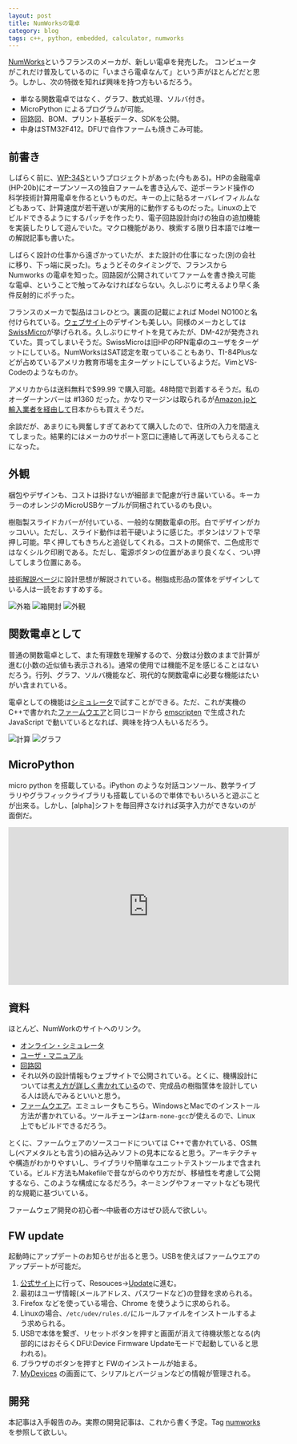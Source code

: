 ```yaml
---
layout: post
title: NumWorksの電卓
category: blog
tags: c++, python, embedded, calculator, numworks
---
```


[NumWorks](https://www.numworks.com/features/)というフランスのメーカが、新しい電卓を発売した。
コンピュータがこれだけ普及しているのに「いまさら電卓なんて」という声がほとんどだと思う。しかし、次の特徴を知れば興味を持つ方もいるだろう。

* 単なる関数電卓ではなく、グラフ、数式処理、ソルバ付き。
* MicroPython によるプログラムが可能。
* 回路図、BOM、プリント基板データ、SDKを公開。
* 中身はSTM32F412。DFUで自作ファームも焼きこみ可能。

## 前書き

しばらく前に、[WP-34S](https://sourceforge.net/projects/wp34s/)というプロジェクトがあった(今もある)。HPの金融電卓(HP-20b)にオープンソースの独自ファームを書き込んで、逆ポーランド操作の科学技術計算用電卓を作るというものだ。キーの上に貼るオーバレイフィルムなどもあって、計算速度が若干遅いが実用的に動作するものだった。Linuxの上でビルドできるようにするパッチを作ったり、電子回路設計向けの独自の追加機能を実装したりして遊んでいた。マクロ機能があり、検索する限り日本語では唯一の解説記事も書いた。

しばらく設計の仕事から遠ざかっていたが、また設計の仕事になった(別の会社に移り、下っ端に戻った)。ちょうどそのタイミングで、フランスから Numworks の電卓を知った。回路図が公開されていてファームを書き換え可能な電卓、ということで触ってみなければならない。久しぶりに考えるより早く条件反射的にポチった。

フランスのメーカで製品はコレひとつ。裏面の記載によれば Model NO100と名付けられている。[ウェブサイト](https://www.numworks.com)のデザインも美しい。同様のメーカとしては [SwissMicro](https://www.swissmicros.com/)が挙げられる。久しぶりにサイトを見てみたが、DM-42が発売されていた。買ってしまいそうだ。SwissMicroは旧HPのRPN電卓のユーザをターゲットにしている。NumWorksはSAT認定を取っていることもあり、TI-84Plusなどが占めているアメリカ教育市場を主ターゲットにしているようだ。VimとVS-Codeのようなものか。

アメリカからは送料無料で$99.99 で購入可能。48時間で到着するそうだ。私のオーダーナンバーは #1360 だった。かなりマージンは取られるが[Amazon.jpと輸入業者を経由して](https://www.amazon.co.jp/dp/B0747RQGF5)日本からも買えそうだ。

余談だが、あまりにも興奮しすぎてあわてて購入したので、住所の入力を間違えてしまった。結果的にはメーカのサポート窓口に連絡して再送してもらえることになった。


## 外観

梱包やデザインも、コストは掛けないが細部まで配慮が行き届いている。キーカラーのオレンジのMicroUSBケーブルが同梱されているのも良い。

樹脂製スライドカバーが付いている、一般的な関数電卓の形。白でデザインがカッコいい。ただし、スライド動作は若干硬いように感じた。ボタンはソフトで早押し可能。早く押してもきちんと追従してくれる。コストの関係で、二色成形ではなくシルク印刷である。ただし、電源ボタンの位置があまり良くなく、つい押してしまう位置にある。

[技術解説ページ](https://www.numworks.com/resources/engineering/hardware/mechanical/)に設計思想が解説されている。樹脂成形品の筐体をデザインしている人は一読をおすすめする。

![外箱](../images/2018-10-07-numworks1.png)
![箱開封](../images/2018-10-07-numworks2.png)
![外観](../images/2018-10-07-numworks3.png)

## 関数電卓として

普通の関数電卓として、また有理数を理解するので、分数は分数のままで計算が進む(小数の近似値も表示される)。通常の使用では機能不足を感じることはないだろう。行列、グラフ、ソルバ機能など、現代的な関数電卓に必要な機能はたいがい含まれている。

電卓としての機能は[シミュレータ](https://www.numworks.com/simulator/)で試すことができる。ただ、これが実機のC++で書かれた[ファームウエア](https://github.com/numworks/epsilon)と同じコードから [emscripten](https://github.com/kripken/emscripten) で生成された JavaScript で動いているとなれば、興味を持つ人もいるだろう。

![計算](../images/2018-10-07-numworks4.png)
![グラフ](../images/2018-10-07-numworks5.png)


## MicroPython

micro python を搭載している。iPython のような対話コンソール、数学ライブラリやグラフィックライブラリも搭載しているので単体でもいろいろと遊ぶことが出来る。しかし、[alpha]シフトを毎回押さなければ英字入力ができないのが面倒だ。

<iframe width="560" height="315" src="https://www.youtube.com/embed/Xim84ABuVik" frameborder="0" allow="autoplay; encrypted-media" allowfullscreen></iframe>

## 資料

ほとんど、NumWorkのサイトへのリンク。

* [オンライン・シミュレータ](https://www.numworks.com/simulator/)
* [ユーザ・マニュアル](https://www.numworks.com/en/resources/manual/book.pdf)
* [回路図](https://www.numworks.com/shared/binary/schematics-23477ea8.pdf)
* それ以外の設計情報もウェブサイトで公開されている。とくに、機構設計については[考え方が詳しく書かれている](https://www.numworks.com/resources/engineering/hardware/mechanical/)ので、完成品の樹脂筐体を設計している人は読んでみるといいと思う。
* [ファームウエア](https://github.com/numworks/epsilon)。エミュレータもこちら。WindowsとMacでのインストール方法が書かれている。ツールチェーンは`arm-none-gcc`が使えるので、Linux上でもビルドできるだろう。

とくに、ファームウェアのソースコードについては C++で書かれている、OS無し(ベアメタルとも言う)の組み込みソフトの見本になると思う。アーキテクチャや構造がわかりやすいし、ライブラリや簡単なユニットテストツールまで含まれている。ビルド方法もMakefileで昔ながらのやり方だが、移植性を考慮して公開するなら、このような構成になるだろう。ネーミングやフォーマットなども現代的な規範に基づいている。

ファームウェア開発の初心者〜中級者の方はぜひ読んで欲しい。

## FW update

起動時にアップデートのお知らせが出ると思う。USBを使えばファームウエアのアップデートが可能だ。

1. [公式サイト](https://www.numworks.com)に行って、Resouces→[Update](https://workshop.numworks.com/devices)に進む。
2. 最初はユーザ情報(メールアドレス、パスワードなど)の登録を求められる。
3. Firefox などを使っている場合、Chrome を使うように求められる。
4. Linuxの場合、`/etc/udev/rules.d/`にルールファイルをインストールするよう求められる。
5. USBで本体を繋ぎ、リセットボタンを押すと画面が消えて待機状態となる(内部的にはおそらくDFU:Device Firmware Updateモードで起動していると思われる)。
6. ブラウザのボタンを押すと FWのインストールが始まる。
7. [MyDevices](https://workshop.numworks.com/devices) の画面にて、シリアルとバージョンなどの情報が管理される。


## 開発

本記事は入手報告のみ。実際の開発記事は、これから書く予定。Tag [numworks](https://nkon.github.io/tags#numworks) を参照して欲しい。